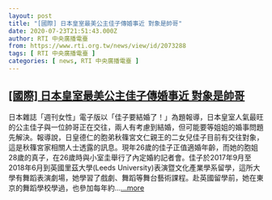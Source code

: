 ```yaml
---
layout: post
title: "[國際] 日本皇室最美公主佳子傳婚事近 對象是帥哥"
date: 2020-07-23T21:51:43.000Z
author: RTI 中央廣播電臺
from: https://www.rti.org.tw/news/view/id/2073288
tags: [ RTI 中央廣播電臺 ]
categories: [ news, RTI 中央廣播電臺 ]
---
```

<!--1595541103000-->
[[國際] 日本皇室最美公主佳子傳婚事近 對象是帥哥](https://www.rti.org.tw/news/view/id/2073288)
------

<div>
日本雜誌「週刊女性」電子版以「佳子要結婚了！」為題報導，日本皇室人氣最旺的公主佳子與一位帥哥正在交往，兩人有考慮到結婚，但可能要等姐姐的婚事問題先解決。報導說，日皇德仁的胞弟秋篠宮文仁親王的二女兒佳子目前有交往對象，這是秋篠宮家相關人士透露的訊息。現年26歲的佳子正值適婚年齡，而她的胞姐28歲的真子，在26歲時與小室圭舉行了內定婚約記者會。佳子於2017年9月至2018年6月到英國里茲大學(Leeds University)表演暨文化產業學系留學，這所大學有舞蹈表演劇場，她學習了戲劇、舞蹈等舞台藝術課程。赴英國留學前，她在東京的舞蹈學校學過，也參加每年約...<a target="_blank" href="https://www.rti.org.tw/news/view/id/2073288">...more</a>
</div>
